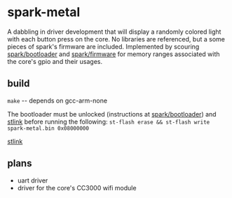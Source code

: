 spark-metal
===========

A dabbling in driver development that will display a randomly colored light with each button press on the core.
No libraries are referenced, but a some pieces of spark's firmware are included.
Implemented by scouring
[spark/bootloader](https://github.com/spark/bootloader) 
and [spark/firmware](https://github.com/spark/firmware) for memory ranges associated with the core's gpio and their usages. 

build
-----

`make` -- depends on gcc-arm-none

The bootloader must be unlocked (instructions at [spark/bootloader](https://github.com/spark/bootloader)) and [stlink](https://github.com/texane/stlink) before running the following:
`st-flash erase && st-flash write spark-metal.bin 0x08000000` 

[stlink](https://github.com/texane/stlink)

plans
-----

* uart driver
* driver for the core's CC3000 wifi module

